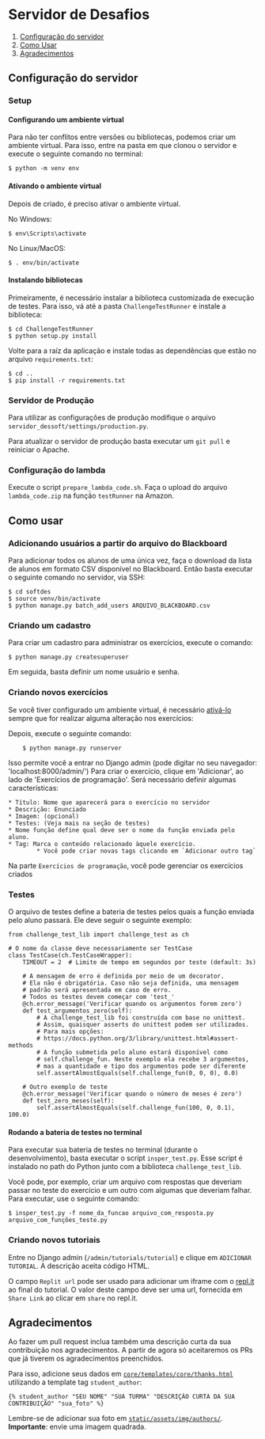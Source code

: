 # Servidor de Desafios

1. [Configuração do servidor](#configuração-do-servidor)
2. [Como Usar](#como-usar)
3. [Agradecimentos](#agradecimentos)

## Configuração do servidor

### Setup

#### Configurando um ambiente virtual

Para não ter conflitos entre versões ou bibliotecas, podemos criar um ambiente virtual. Para isso, entre na pasta em que clonou o servidor e execute o seguinte comando no terminal:

    $ python -m venv env
    
#### Ativando o ambiente virtual

Depois de criado, é preciso ativar o ambiente virtual.

No Windows:

    $ env\Scripts\activate

No Linux/MacOS:

    $ . env/bin/activate    

#### Instalando bibliotecas

Primeiramente, é necessário instalar a biblioteca customizada de execução de testes.
Para isso, vá até a pasta `ChallengeTestRunner` e instale a biblioteca:

    $ cd ChallengeTestRunner
    $ python setup.py install

Volte para a raíz da aplicação e instale todas as dependências que estão no arquivo `requirements.txt`:

    $ cd ..
    $ pip install -r requirements.txt

### Servidor de Produção

Para utilizar as configurações de produção modifique o arquivo `servidor_dessoft/settings/production.py`.

Para atualizar o servidor de produção basta executar um `git pull` e reiniciar o
Apache.

### Configuração do lambda

Execute o script `prepare_lambda_code.sh`. Faça o upload do arquivo
`lambda_code.zip` na função `testRunner` na Amazon.

## Como usar

### Adicionando usuários a partir do arquivo do Blackboard

Para adicionar todos os alunos de uma única vez, faça o download da lista de
alunos em formato CSV disponível no Blackboard. Então basta executar o seguinte
comando no servidor, via SSH:

    $ cd softdes
    $ source venv/bin/activate
    $ python manage.py batch_add_users ARQUIVO_BLACKBOARD.csv

### Criando um cadastro
Para criar um cadastro para administrar os exercícios, execute o comando:

    $ python manage.py createsuperuser
    
 Em seguida, basta definir um nome usuário e senha.

### Criando novos exercícios

Se você tiver configurado um ambiente virtual, é necessário [ativá-lo](#ativando-o-ambiente-virtual) sempre que for realizar alguma alteração nos exercícios:

Depois, execute o seguinte comando:

        $ python manage.py runserver
               
Isso permite você a entrar no Django admin (pode digitar no seu navegador: 'localhost:8000/admin/')
Para criar o exercício, clique em 'Adicionar', ao lado de 'Exercícios de programação'. Será necessário definir algumas características:


    * Título: Nome que aparecerá para o exercício no servidor
    * Descrição: Enunciado
    * Imagem: (opcional)
    * Testes: (Veja mais na seção de testes)
    * Nome função define qual deve ser o nome da função enviada pelo aluno.
    * Tag: Marca o conteúdo relacionado àquele exercício.
            * Você pode criar novas tags clicando em `Adicionar outro tag`

Na parte `Exercícios de programação`, você pode gerenciar os exercícios criados

### Testes

O arquivo de testes define a bateria de testes pelos quais a função enviada pelo
aluno passará. Ele deve seguir o seguinte exemplo:

    from challenge_test_lib import challenge_test as ch

    # O nome da classe deve necessariamente ser TestCase
    class TestCase(ch.TestCaseWrapper):
        TIMEOUT = 2  # Limite de tempo em segundos por teste (default: 3s)

        # A mensagem de erro é definida por meio de um decorator.
        # Ela não é obrigatória. Caso não seja definida, uma mensagem
        # padrão será apresentada em caso de erro.
        # Todos os testes devem começar com 'test_'
        @ch.error_message('Verificar quando os argumentos forem zero')
        def test_argumentos_zero(self):
            # A challenge_test_lib foi construída com base no unittest.
            # Assim, quaisquer asserts do unittest podem ser utilizados.
            # Para mais opções:
            # https://docs.python.org/3/library/unittest.html#assert-methods
            # A função submetida pelo aluno estará disponível como
            # self.challenge_fun. Neste exemplo ela recebe 3 argumentos,
            # mas a quantidade e tipo dos argumentos pode ser diferente
            self.assertAlmostEquals(self.challenge_fun(0, 0, 0), 0.0)

        # Outro exemplo de teste
        @ch.error_message('Verificar quando o número de meses é zero')
        def test_zero_meses(self):
            self.assertAlmostEquals(self.challenge_fun(100, 0, 0.1), 100.0)

#### Rodando a bateria de testes no terminal

Para executar sua bateria de testes no terminal (durante o desenvolvimento),
basta executar o script `insper_test.py`. Esse script é instalado no path do
Python junto com a biblioteca `challenge_test_lib`.

Você pode, por exemplo, criar um arquivo com respostas que deveriam passar no teste do exercício e um outro com algumas que deveriam falhar. Para executar, use o seguinte comando:

    $ insper_test.py -f nome_da_funcao arquivo_com_resposta.py arquivo_com_funções_teste.py 

### Criando novos tutoriais

Entre no Django admin (`/admin/tutorials/tutorial`) e clique
em `ADICIONAR TUTORIAL`. A descrição aceita código HTML.

O campo `Replit url` pode ser usado para adicionar um iframe com
o [repl.it](https://repl.it) ao final do tutorial. O valor deste campo
deve ser uma url, fornecida em `Share Link` ao clicar em `share` no repl.it.

## Agradecimentos

Ao fazer um pull request inclua também uma descrição curta da sua contribuição nos agradecimentos. A partir de agora só aceitaremos os PRs que já tiverem os agradecimentos preenchidos.

Para isso, adicione seus dados em [`core/templates/core/thanks.html`](core/templates/core/thanks.html) utilizando a template tag `student_author`:

    {% student_author "SEU NOME" "SUA TURMA" "DESCRIÇÃO CURTA DA SUA CONTRIBUIÇÃO" "sua_foto" %}

Lembre-se de adicionar sua foto em [`static/assets/img/authors/`](static/assets/img/authors/). **Importante**: envie uma imagem quadrada.
